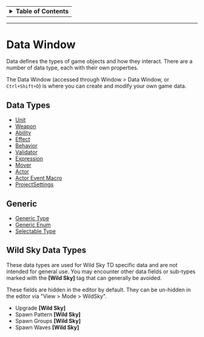 <table><tbody ><tr></tr><tr><td><details>
<summary><b>Table of Contents</b></summary><hr>

<div markdown="1">
- [Data Window](#data-window)
  * [Data Types](#data-types)
  * [Generic](#generic)
  * [Wild Sky Data Types](#data-types)

</div>
</details></td></tr></tbody></table>

***

# Data Window

Data defines the types of game objects and how they interact. There are a number of data type, each with their own properties.

The Data Window (accessed through Window > Data Window, or `Ctrl+Shift+D`) is where you can create and modify your own game data. 

## Data Types
* [Unit](Data-Unit)
* [Weapon](Data-Weapon)
* [Ability](Data-Ability)
* [Effect](Data-Effect)
* [Behavior](Data-Behavior)
* [Validator](Data-Validator)
* [Expression](Data-Expression)
* [Mover](Data-Mover)
* [Actor](Data-Actor)
* [Actor Event Macro](Data-Actor-Event-Macro)
* [ProjectSettings](Data-ProjectSetting)

## Generic
* [Generic Type](GenericMessage)
* [Generic Enum](GenericEnum)
* [Selectable Type](SelectableType)

## Wild Sky Data Types
These data types are used for Wild Sky TD specific data and are not intended for general use. You may encounter other data fields or sub-types marked with the **[Wild Sky]** tag that can generally be avoided.

These fields are hidden in the editor by default. They can be un-hidden in the editor via "View > Mode > WildSky".

* Upgrade **[Wild Sky]**
* Spawn Pattern **[Wild Sky]**
* Spawn Groups **[Wild Sky]**
* Spawn Waves **[Wild Sky]**

